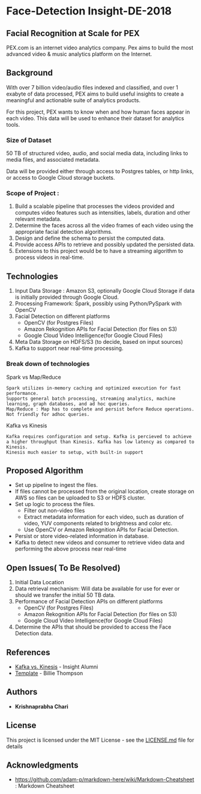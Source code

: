 # Face-Detection Insight-DE-2018

## Facial Recognition at Scale for PEX


  PEX.com is an internet video analytics company. Pex aims to build the most advanced video & music analytics platform on the Internet.

## Background

With over 7 billion video/audio files indexed and classified, and over 1 exabyte of data processed, PEX aims to build useful insights to create a meaningful and actionable suite of analytics products. 

For this project, PEX wants to know when and how human faces appear in each video. This data will be used to enhance their dataset for analytics tools.

### Size of Dataset

50 TB of structured video, audio, and social media data, including links to media files, and associated metadata. 
  
Data will be provided either through access to Postgres tables, or http links, or access to Google Cloud storage buckets.

### Scope of Project : 
  1.  Build a scalable pipeline that processes the videos provided and computes video features such as intensities, labels, duration and other relevant metadata.
  2.  Determine the faces across all the video frames of each video using the appropriate facial detection algorithms.
  3. Design and define the schema to persist the computed data. 
  4. Provide access APIs to retrieve and possibly updated the persisted data.
  5. Extensions to this project would be to have a streaming algorithm to process videos in real-time.

## Technologies
  1.  Input Data Storage : Amazon S3, optionally Google Cloud Storage if data is initially provided through Google Cloud.
  2.  Processing Framework: Spark, possibly using Python/PySpark with OpenCV
  3.  Facial Detection on different platforms
      * OpenCV (for Postgres Files)
      * Amazon Rekognition APIs for Facial Detection (for files on S3) 
      * Google Cloud Video Intelligence(for Google Cloud Files)
  3. Meta Data Storage on HDFS/S3 (to decide, based on input sources)
  5. Kafka to support near real-time processing.

### Break down of technologies

Spark vs Map/Reduce 

```
Spark utilizes in-memory caching and optimized execution for fast performance. 
Supports general batch processing, streaming analytics, machine learning, graph databases, and ad hoc queries.
Map/Reduce : Map has to complete and persist before Reduce operations. Not friendly for adhoc queries.
```
Kafka vs Kinesis

```
Kafka requires configuration and setup. Kafka is percieved to achieve a higher throughput than Kinesis. Kafka has low latency as compared to Kinesis. 
Kinesis much easier to setup, with built-in support
```
## Proposed Algorithm

- Set up pipeline to ingest the files. 
- If files cannot be processed from the original location, create storage on AWS so files can be uploaded to S3 or HDFS cluster.
- Set up logic to process the files.
  * Filter out non-video files
  * Extract metadata information for each video, such as duration of video, YUV components related to brightness and color etc.
  * Use OpenCV or Amazon Rekognition APIs for Facial Detection.
- Persist or store video-related information in database.
- Kafka to detect new videos and consumer to retrieve video data and performing the above process near real-time

## Open Issues( To Be Resolved)

  1.  Initial Data Location
  2.  Data retrieval mechanism: Will data be available for use for ever or should we transfer the initial 50 TB data.
  3.  Performance of Facial Detection APIs on different platforms
      * OpenCV (for Postgres Files)
      * Amazon Rekognition APIs for Facial Detection (for files on S3) 
      * Google Cloud Video Intelligence(for Google Cloud Files)
  4. Determine the APIs that should be provided to access the Face Detection data.

## References

* [Kafka vs. Kinesis](https://blog.insightdatascience.com/ingestion-comparison-kafka-vs-kinesis-4c7f5193a7cd) - Insight Alumni
* [Template](https://gist.github.com/PurpleBooth/109311bb0361f32d87a2) - Billie Thompson


## Authors

* **Krishnaprabha Chari** 



## License

This project is licensed under the MIT License - see the [LICENSE.md](LICENSE.md) file for details

## Acknowledgments

* https://github.com/adam-p/markdown-here/wiki/Markdown-Cheatsheet : Markdown Cheatsheet







  
